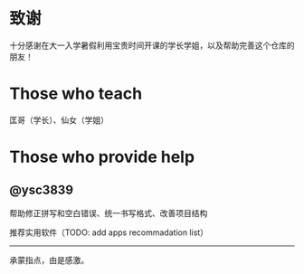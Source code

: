 # 致谢

十分感谢在大一入学暑假利用宝贵时间开课的学长学姐，以及帮助完善这个仓库的朋友！

# Those who teach

匡哥（学长）、仙女（学姐）

# Those who provide help

## @ysc3839

帮助修正拼写和空白错误、统一书写格式、改善项目结构

推荐实用软件（TODO: add apps recommadation list）

---

承蒙指点，由是感激。
